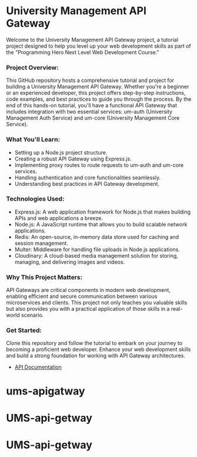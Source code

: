 # University Management API Gateway


Welcome to the University Management API Gateway project, a tutorial project designed to help you level up your web development skills as part of the "Programming Hero Next Level Web Development Course."

### Project Overview:

This GitHub repository hosts a comprehensive tutorial and project for building a University Management API Gateway. Whether you're a beginner or an experienced developer, this project offers step-by-step instructions, code examples, and best practices to guide you through the process. By the end of this hands-on tutorial, you'll have a functional API Gateway that includes integration with two essential services: um-auth (University Management Auth Service) and um-core (University Management Core Service).

### What You'll Learn:

- Setting up a Node.js project structure.
- Creating a robust API Gateway using Express.js.
- Implementing proxy routes to route requests to um-auth and um-core services.
- Handling authentication and core functionalities seamlessly.
- Understanding best practices in API Gateway development.

### Technologies Used:
- Express.js: A web application framework for Node.js that makes building APIs and web applications a breeze.
- Node.js: A JavaScript runtime that allows you to build scalable network applications.
- Redis: An open-source, in-memory data store used for caching and session management.
- Multer: Middleware for handling file uploads in Node.js applications.
- Cloudinary: A cloud-based media management solution for storing, managing, and delivering images and videos.

### Why This Project Matters:

API Gateways are critical components in modern web development, enabling efficient and secure communication between various microservices and clients. This project not only teaches you valuable skills but also provides you with a practical application of those skills in a real-world scenario.

### Get Started:

Clone this repository and follow the tutorial to embark on your journey to becoming a proficient web developer. Enhance your web development skills and build a strong foundation for working with API Gateway architectures.

- [API Documentation](https://documenter.getpostman.com/view/26694209/2s9YC5zCgD)
# ums-apigatway
# UMS-api-getway
# UMS-api-getway
